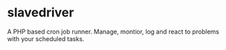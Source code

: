 # slavedriver
A PHP based cron job runner. Manage, montior, log and react to problems with your scheduled tasks.
